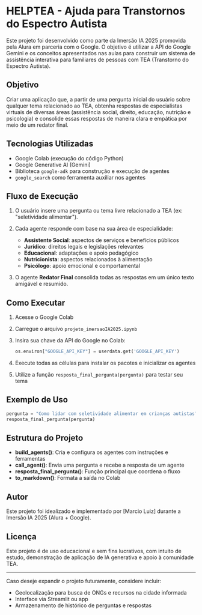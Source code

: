 # HELPTEA - Ajuda para Transtornos do Espectro Autista

Este projeto foi desenvolvido como parte da Imersão IA 2025 promovida pela Alura em parceria com o Google. O objetivo é utilizar a API do Google Gemini e os conceitos apresentados nas aulas para construir um sistema de assistência interativa para familiares de pessoas com TEA (Transtorno do Espectro Autista).

## Objetivo

Criar uma aplicação que, a partir de uma pergunta inicial do usuário sobre qualquer tema relacionado ao TEA, obtenha respostas de especialistas virtuais de diversas áreas (assistência social, direito, educação, nutrição e psicologia) e consolide essas respostas de maneira clara e empática por meio de um redator final.

## Tecnologias Utilizadas

* Google Colab (execução do código Python)
* Google Generative AI (Gemini)
* Biblioteca `google-adk` para construção e execução de agentes
* `google_search` como ferramenta auxiliar nos agentes

## Fluxo de Execução

1. O usuário insere uma pergunta ou tema livre relacionado a TEA (ex: "seletividade alimentar").
2. Cada agente responde com base na sua área de especialidade:

   * **Assistente Social**: aspectos de serviços e benefícios públicos
   * **Jurídico**: direitos legais e legislações relevantes
   * **Educacional**: adaptações e apoio pedagógico
   * **Nutricionista**: aspectos relacionados à alimentação
   * **Psicólogo**: apoio emocional e comportamental
3. O agente **Redator Final** consolida todas as respostas em um único texto amigável e resumido.

## Como Executar

1. Acesse o Google Colab
2. Carregue o arquivo `projeto_imersaoIA2025.ipynb`
3. Insira sua chave da API do Google no Colab:

   ```python
   os.environ["GOOGLE_API_KEY"] = userdata.get('GOOGLE_API_KEY')
   ```
4. Execute todas as células para instalar os pacotes e inicializar os agentes
5. Utilize a função `resposta_final_pergunta(pergunta)` para testar seu tema

## Exemplo de Uso

```python
pergunta = "Como lidar com seletividade alimentar em crianças autistas?"
resposta_final_pergunta(pergunta)
```

## Estrutura do Projeto

* **build\_agents()**: Cria e configura os agentes com instruções e ferramentas
* **call\_agent()**: Envia uma pergunta e recebe a resposta de um agente
* **resposta\_final\_pergunta()**: Função principal que coordena o fluxo
* **to\_markdown()**: Formata a saída no Colab

## Autor

Este projeto foi idealizado e implementado por \[Marcio Luiz] durante a Imersão IA 2025 (Alura + Google).

## Licença

Este projeto é de uso educacional e sem fins lucrativos, com intuito de estudo, demonstração de aplicação de IA generativa e apoio à comunidade TEA.

---

Caso deseje expandir o projeto futuramente, considere incluir:

* Geolocalização para busca de ONGs e recursos na cidade informada
* Interface via Streamlit ou app
* Armazenamento de histórico de perguntas e respostas
